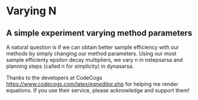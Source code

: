 # Varying N
## A simple experiment varying method parameters

A natural question is if we can obtain better sample efficiency with our methods by simply changing our method parameters. Using our most sample efficienty epsilon decay multipliers, we vary n in nstepsarsa and planning steps (called n for simplicity) in dynasarsa.



Thanks to the developers at CodeCogs https://www.codecogs.com/latex/eqneditor.php for helping me render equations. If you use their service, please acknowledge and support them!
